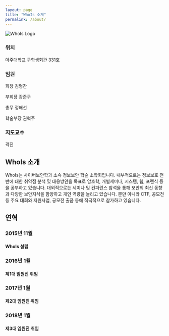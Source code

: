 ```yaml
---
layout: page
title: "WhoIs 소개"
permalink: /about/
---
```


<img src="{{ site.baseurl }}/assets/logo.png" title="WhoIs Logo" class="profile">

### 위치

아주대학교 구학생회관 331호

### 임원

회장 김형찬

부회장 강준구

총무 정해선

학술부장 권혁주

### 지도교수

곽진

## WhoIs 소개

WhoIs는 사이버보안학과 소속 정보보안 학술 소학회입니다.
내부적으로는 정보보호 전반에 대한 취약점 분석 및 대응방안을 목표로 암호학, 개별세미나, 시스템, 웹, 포렌식 등을 공부하고 있습니다.
대외적으로는 세미나 및 컨퍼런스 참석을 통해 보안의 최신 동향과 다양한 보안지식을 함양하고 개인 역량을 늘리고 있습니다.
뿐만 아니라 CTF, 공모전 등 주요 대회와 지원사업, 공모전 출품 등에 적극적으로 참가하고 있습니다.

## 연혁

### 2015년 11월

#### WhoIs 설립

### 2016년 1월

#### 제1대 임원진 취임

### 2017년 1월

#### 제2대 임원진 취임

### 2018년 1월

#### 제3대 임원진 취임
